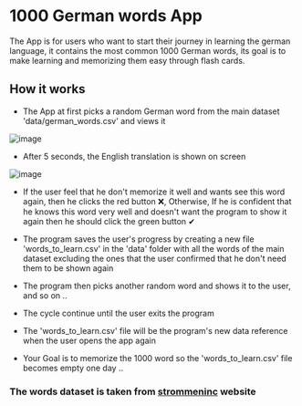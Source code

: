 # 1000 German words App
The App is for users who want to start their journey in learning the german language, it contains the most common 1000 German words, its goal is to make learning and memorizing them easy through flash cards.

## How it works 
- The App at first picks a random German word from the main dataset 'data/german_words.csv' and views it

![image](https://user-images.githubusercontent.com/61654046/225767738-0b0b1690-98dd-4460-a085-e786bd69f8ae.png)


- After 5 seconds, the English translation is shown on screen


![image](https://user-images.githubusercontent.com/61654046/225767808-d740b56c-a149-4345-94a4-4fd197107638.png)


- If the user feel that he don't memorize it well and wants see this word again, then he clicks the red button ❌, 
  Otherwise, If he is confident that he knows this word very well and doesn't want the program to show it again then he should click the green button ✔

- The program saves the user's progress by creating a new file 'words_to_learn.csv' in the 'data' folder with all the words of the main dataset excluding the ones that the user confirmed that he don't need them to be shown again
- The program then picks another random word and shows it to the user, and so on ..
- The cycle continue until the user exits the program 
- The 'words_to_learn.csv' file will be the program's new data reference when the user opens the app again

- Your Goal is to memorize the 1000 word so the 'words_to_learn.csv' file becomes empty one day ..




### The words dataset is taken from [strommeninc](https://strommeninc.com/1000-most-common-german-words-frequency-vocabulary/) website

